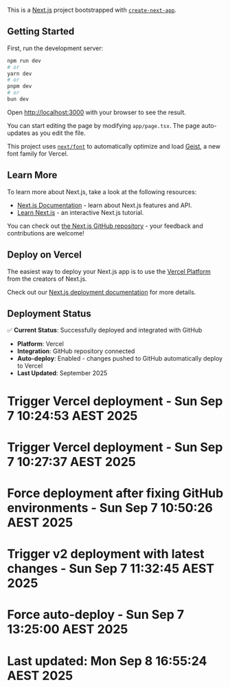 This is a [Next.js](https://nextjs.org) project bootstrapped with [`create-next-app`](https://nextjs.org/docs/app/api-reference/cli/create-next-app).

## Getting Started

First, run the development server:

```bash
npm run dev
# or
yarn dev
# or
pnpm dev
# or
bun dev
```

Open [http://localhost:3000](http://localhost:3000) with your browser to see the result.

You can start editing the page by modifying `app/page.tsx`. The page auto-updates as you edit the file.

This project uses [`next/font`](https://nextjs.org/docs/app/building-your-application/optimizing/fonts) to automatically optimize and load [Geist](https://vercel.com/font), a new font family for Vercel.

## Learn More

To learn more about Next.js, take a look at the following resources:

- [Next.js Documentation](https://nextjs.org/docs) - learn about Next.js features and API.
- [Learn Next.js](https://nextjs.org/learn) - an interactive Next.js tutorial.

You can check out [the Next.js GitHub repository](https://github.com/vercel/next.js) - your feedback and contributions are welcome!

## Deploy on Vercel

The easiest way to deploy your Next.js app is to use the [Vercel Platform](https://vercel.com/new?utm_medium=default-template&filter=next.js&utm_source=create-next-app&utm_campaign=create-next-app-readme) from the creators of Next.js.

Check out our [Next.js deployment documentation](https://nextjs.org/docs/app/building-your-application/deploying) for more details.

## Deployment Status

✅ **Current Status**: Successfully deployed and integrated with GitHub
- **Platform**: Vercel
- **Integration**: GitHub repository connected
- **Auto-deploy**: Enabled - changes pushed to GitHub automatically deploy to Vercel
- **Last Updated**: September 2025
# Trigger Vercel deployment - Sun Sep  7 10:24:53 AEST 2025
# Trigger Vercel deployment - Sun Sep  7 10:27:37 AEST 2025
# Force deployment after fixing GitHub environments - Sun Sep  7 10:50:26 AEST 2025
# Trigger v2 deployment with latest changes - Sun Sep  7 11:32:45 AEST 2025
# Force auto-deploy - Sun Sep  7 13:25:00 AEST 2025
# Last updated: Mon Sep  8 16:55:24 AEST 2025
